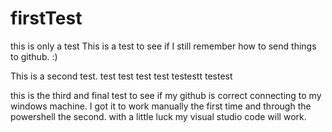# firstTest
this is only a test
This is a test to see if I still remember how to send things to github.  :)

This is a second test.
test test test
test
testestt 
testest


this is the third and final test to see if my github is correct connecting to my windows machine. I got it to work manually the first time and through the powershell the second. with a little luck my visual studio code will work. 
